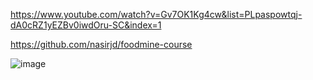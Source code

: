 https://www.youtube.com/watch?v=Gv7OK1Kg4cw&list=PLpaspowtqj-dA0cRZ1yEZBv0iwdOru-SC&index=1

https://github.com/nasirjd/foodmine-course

![image](https://github.com/khwan-yyg/Angular-FoodStore/assets/142191872/da75e027-3242-45ba-af18-7fbf3c26fe05)

